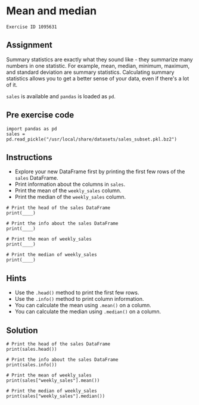 
#  Mean and median

```
Exercise ID 1095631
```

##  Assignment 

Summary statistics are exactly what they sound like - they summarize many numbers in one statistic. For example, mean, median, minimum, maximum, and standard deviation are summary statistics. Calculating summary statistics allows you to get a better sense of your data, even if there's a lot of it. 

`sales` is available and `pandas` is loaded as `pd`.

##  Pre exercise code 

```
import pandas as pd
sales = pd.read_pickle("/usr/local/share/datasets/sales_subset.pkl.bz2")
```



##  Instructions 

- Explore your new DataFrame first by printing the first few rows of the `sales` DataFrame.
- Print information about the columns in `sales`.
- Print the mean of the `weekly_sales` column.
- Print the median of the `weekly_sales` column.



```
# Print the head of the sales DataFrame
print(____)

# Print the info about the sales DataFrame
print(____)

# Print the mean of weekly_sales
print(____)

# Print the median of weekly_sales
print(____)
```

##  Hints 

- Use the `.head()` method to print the first few rows.
- Use the `.info()` method to print column information.
- You can calculate the mean using `.mean()` on a column.
- You can calculate the median using `.median()` on a column.



##  Solution 

```
# Print the head of the sales DataFrame
print(sales.head())

# Print the info about the sales DataFrame
print(sales.info())

# Print the mean of weekly_sales
print(sales["weekly_sales"].mean())

# Print the median of weekly_sales
print(sales["weekly_sales"].median())
```


